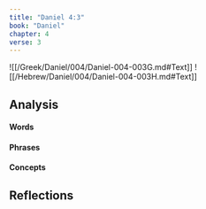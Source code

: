 ```yaml
---
title: "Daniel 4:3"
book: "Daniel"
chapter: 4
verse: 3
---
```

![[/Greek/Daniel/004/Daniel-004-003G.md#Text]]
![[/Hebrew/Daniel/004/Daniel-004-003H.md#Text]]

## Analysis

#### Words

#### Phrases

#### Concepts

## Reflections

